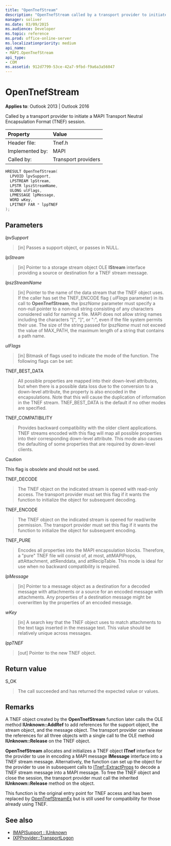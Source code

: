 ```yaml
---
title: "OpenTnefStream"
description: "OpenTnefStream called by a transport provider to initiate a MAPI Transport Neutral Encapsulation Format (TNEF) session."
manager: soliver
ms.date: 03/09/2015
ms.audience: Developer
ms.topic: reference
ms.prod: office-online-server
ms.localizationpriority: medium
api_name:
- MAPI.OpenTnefStream
api_type:
- COM
ms.assetid: 912d7799-53ce-42a7-9fbd-f9a6a3a56047
---
```


# OpenTnefStream

**Applies to**: Outlook 2013 | Outlook 2016 
  
Called by a transport provider to initiate a MAPI Transport Neutral Encapsulation Format (TNEF) session. 
  
|Property|Value|
|:-----|:-----|
|Header file:  <br/> |Tnef.h  <br/> |
|Implemented by:  <br/> |MAPI  <br/> |
|Called by:  <br/> |Transport providers  <br/> |
   
```cpp
HRESULT OpenTnefStream(
  LPVOID lpvSupport,
  LPSTREAM lpStream,
  LPSTR lpszStreamName, 
  ULONG ulFlags,
  LPMESSAGE lpMessage,
  WORD wKey,
  LPITNEF FAR * lppTNEF
);
```

## Parameters

_lpvSupport_
  
> [in] Passes a support object, or passes in NULL. 
    
_lpStream_
  
> [in] Pointer to a storage stream object OLE **IStream** interface providing a source or destination for a TNEF stream message. 
    
_lpszStreamName_
  
> [in] Pointer to the name of the data stream that the TNEF object uses. If the caller has set the TNEF_ENCODE flag ( _ulFlags_ parameter) in its call to **OpenTnefStream**, the  _lpszName_ parameter must specify a non-null pointer to a non-null string consisting of any characters considered valid for naming a file. MAPI does not allow string names including the characters "[", "]", or ":", even if the file system permits their use. The size of the string passed for  _lpszName_ must not exceed the value of MAX_PATH, the maximum length of a string that contains a path name. 
    
_ulFlags_
  
> [in] Bitmask of flags used to indicate the mode of the function. The following flags can be set:
    
TNEF_BEST_DATA 
  
> All possible properties are mapped into their down-level attributes, but when there is a possible data loss due to the conversion to a down-level attribute, the property is also encoded in the encapsulations. Note that this will cause the duplication of information in the TNEF stream. TNEF_BEST_DATA is the default if no other modes are specified. 
    
TNEF_COMPATIBILITY 
  
> Provides backward compatibility with the older client applications. TNEF streams encoded with this flag will map all possible properties into their corresponding down-level attribute. This mode also causes the defaulting of some properties that are required by down-level clients. 
    
  > [!CAUTION]
  > This flag is obsolete and should not be used. 
  
TNEF_DECODE 
  
> The TNEF object on the indicated stream is opened with read-only access. The transport provider must set this flag if it wants the function to initialize the object for subsequent decoding.
    
TNEF_ENCODE 
  
> The TNEF object on the indicated stream is opened for read/write permission. The transport provider must set this flag if it wants the function to initialize the object for subsequent encoding.
    
TNEF_PURE 
  
> Encodes all properties into the MAPI encapsulation blocks. Therefore, a "pure" TNEF file will consist of, at most, attMAPIProps, attAttachment, attRenddata, and attRecipTable. This mode is ideal for use when no backward compatibility is required.
    
_lpMessage_
  
> [in] Pointer to a message object as a destination for a decoded message with attachments or a source for an encoded message with attachments. Any properties of a destination message might be overwritten by the properties of an encoded message.
    
_wKey_
  
> [in] A search key that the TNEF object uses to match attachments to the text tags inserted in the message text. This value should be relatively unique across messages.
    
_lppTNEF_
  
> [out] Pointer to the new TNEF object.
    
## Return value

S_OK 
  
> The call succeeded and has returned the expected value or values.
    
## Remarks

A TNEF object created by the **OpenTnefStream** function later calls the OLE method **IUnknown::AddRef** to add references for the support object, the stream object, and the message object. The transport provider can release the references for all three objects with a single call to the OLE method **IUnknown::Release** on the TNEF object. 
  
**OpenTnefStream** allocates and initializes a TNEF object **ITnef** interface for the provider to use in encoding a MAPI message **IMessage** interface into a TNEF stream message. Alternatively, the function can set up the object for the provider to use in subsequent calls to [ITnef::ExtractProps](itnef-extractprops.md) to decode a TNEF stream message into a MAPI message. To free the TNEF object and close the session, the transport provider must call the inherited **IUnknown::Release** method on the object. 
  
This function is the original entry point for TNEF access and has been replaced by [OpenTnefStreamEx](opentnefstreamex.md) but is still used for compatibility for those already using TNEF. 
  
## See also

- [IMAPISupport : IUnknown](imapisupportiunknown.md)
- [IXPProvider::TransportLogon](ixpprovider-transportlogon.md)

